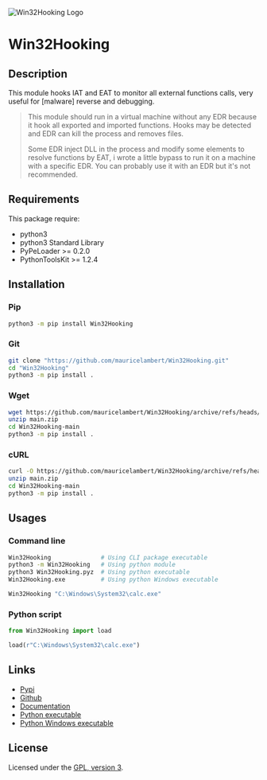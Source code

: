 ![Win32Hooking Logo](https://mauricelambert.github.io/info/python/security/Win32Hooking_small.png "Win32Hooking logo")

# Win32Hooking

## Description

This module hooks IAT and EAT to monitor all external functions calls,
very useful for \[malware\] reverse and debugging.

> This module should run in a virtual machine without any EDR because it hook all exported and imported functions. Hooks may be detected and EDR can kill the process and removes files.
> 
> Some EDR inject DLL in the process and modify some elements to resolve functions by EAT, i wrote a little bypass to run it on a machine with a specific EDR. You can probably use it with an EDR but it's not recommended.

## Requirements

This package require:

 - python3
 - python3 Standard Library
 - PyPeLoader >= 0.2.0
 - PythonToolsKit >= 1.2.4


## Installation

### Pip

```bash
python3 -m pip install Win32Hooking
```

### Git

```bash
git clone "https://github.com/mauricelambert/Win32Hooking.git"
cd "Win32Hooking"
python3 -m pip install .
```

### Wget

```bash
wget https://github.com/mauricelambert/Win32Hooking/archive/refs/heads/main.zip
unzip main.zip
cd Win32Hooking-main
python3 -m pip install .
```

### cURL

```bash
curl -O https://github.com/mauricelambert/Win32Hooking/archive/refs/heads/main.zip
unzip main.zip
cd Win32Hooking-main
python3 -m pip install .
```

## Usages

### Command line

```bash
Win32Hooking              # Using CLI package executable
python3 -m Win32Hooking   # Using python module
python3 Win32Hooking.pyz  # Using python executable
Win32Hooking.exe          # Using python Windows executable

Win32Hooking "C:\Windows\System32\calc.exe"
```

### Python script

```python
from Win32Hooking import load

load(r"C:\Windows\System32\calc.exe")
```

## Links

 - [Pypi](https://pypi.org/project/Win32Hooking)
 - [Github](https://github.com/mauricelambert/Win32Hooking)
 - [Documentation](https://mauricelambert.github.io/info/python/security/Win32Hooking.html)
 - [Python executable](https://mauricelambert.github.io/info/python/security/Win32Hooking.pyz)
 - [Python Windows executable](https://mauricelambert.github.io/info/python/security/Win32Hooking.exe)

## License

Licensed under the [GPL, version 3](https://www.gnu.org/licenses/).
